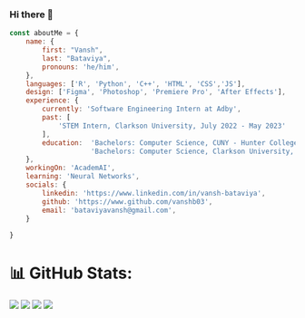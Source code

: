### Hi there 👋

```javascript
const aboutMe = {
    name: {
        first: "Vansh",
        last: "Bataviya", 
        pronouns: 'he/him',
    },
    languages: ['R', 'Python', 'C++', 'HTML', 'CSS','JS'],
    design: ['Figma', 'Photoshop', 'Premiere Pro', 'After Effects'],
    experience: {
        currently: 'Software Engineering Intern at Adby',
        past: [
            'STEM Intern, Clarkson University, July 2022 - May 2023'
        ],
        education:  'Bachelors: Computer Science, CUNY - Hunter College, 2023 - Present'
                    'Bachelors: Computer Science, Clarkson University, 2021 - 2023'
    },
    workingOn: 'AcademAI',
    learning: 'Neural Networks',
    socials: {
        linkedin: 'https://www.linkedin.com/in/vansh-bataviya',
        github: 'https://www.github.com/vanshb03',
        email: 'bataviyavansh@gmail.com',
    }
    
}
```

# 📊 GitHub Stats:

![](https://github-stats-vanshb03.vercel.app/api?username=vanshb03&hide=stars&count_private=true&theme=dark&hide_border=true&include_all_commits=true&count_private=true)
![](https://github-readme-streak-stats.herokuapp.com/?user=vanshb03&theme=dark&hide_border=true)
![](https://github-stats-vanshb03.vercel.app/api/top-langs/?username=vanshb03&layout=compact&theme=dark&hide_border=true)
![](https://github-stats-vanshb03.vercel.app/api/wakatime?username=vanshb03&theme=dark&hide_border=true)<br/>
